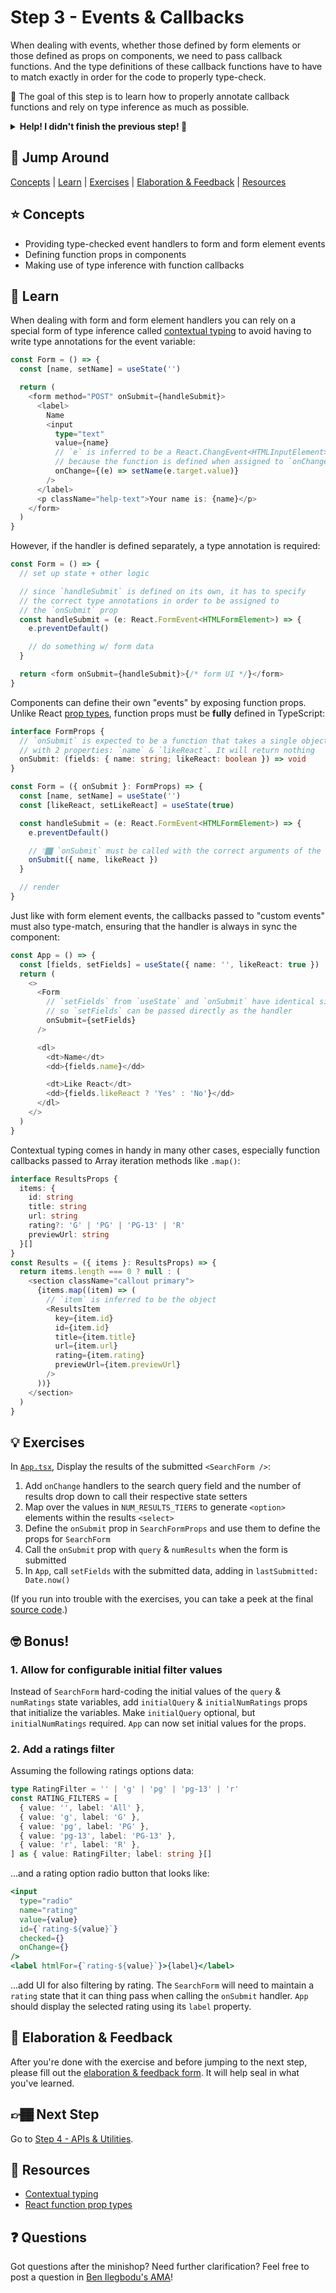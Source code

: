 # Step 3 - Events & Callbacks

When dealing with events, whether those defined by form elements or those defined as props on components, we need to pass callback functions. And the type definitions of these callback functions have to have to match exactly in order for the code to properly type-check.

🏅 The goal of this step is to learn how to properly annotate callback functions and rely on type inference as much as possible.

<details>
  <summary><b>Help! I didn't finish the previous step! 🚨</b></summary>

If you didn't successfully complete the previous step, that's okay! The steps are meant to push you. 😄

However, you may find yourself in a position where you app is not compiling because of TypeScript errors, and it's preventing you from working on the next step. No problem! Stash your changes **in a new terminal window**, and you should be good to continue:

```sh
git stash push -m "In-progress Step 2 exercises"
```

Your app should automatically reset and you should be able to continue on with the current step.

</details>

## 🐇 Jump Around

[Concepts](#-concepts) | [Learn](#-learn) | [Exercises](#-exercises) | [Elaboration & Feedback](#-elaboration--feedback) | [Resources](#-resources)

## ⭐ Concepts

- Providing type-checked event handlers to form and form element events
- Defining function props in components
- Making use of type inference with function callbacks

## 📝 Learn

When dealing with form and form element handlers you can rely on a special form of type inference called [contextual typing](https://www.typescriptlang.org/docs/handbook/type-inference.html#contextual-typing) to avoid having to write type annotations for the event variable:

```ts
const Form = () => {
  const [name, setName] = useState('')

  return (
    <form method="POST" onSubmit={handleSubmit}>
      <label>
        Name
        <input
          type="text"
          value={name}
          // `e` is inferred to be a React.ChangEvent<HTMLInputElement>
          // because the function is defined when assigned to `onChange`
          onChange={(e) => setName(e.target.value)}
        />
      </label>
      <p className="help-text">Your name is: {name}</p>
    </form>
  )
}
```

However, if the handler is defined separately, a type annotation is required:

```ts
const Form = () => {
  // set up state + other logic

  // since `handleSubmit` is defined on its own, it has to specify
  // the correct type annotations in order to be assigned to
  // the `onSubmit` prop
  const handleSubmit = (e: React.FormEvent<HTMLFormElement>) => {
    e.preventDefault()

    // do something w/ form data
  }

  return <form onSubmit={handleSubmit}>{/* form UI */}</form>
}
```

Components can define their own "events" by exposing function props. Unlike React [prop types](https://reactjs.org/docs/typechecking-with-proptypes.html), function props must be **fully** defined in TypeScript:

```ts
interface FormProps {
  // `onSubmit` is expected to be a function that takes a single object parameter
  // with 2 properties: `name` & `likeReact`. It will return nothing
  onSubmit: (fields: { name: string; likeReact: boolean }) => void
}

const Form = ({ onSubmit }: FormProps) => {
  const [name, setName] = useState('')
  const [likeReact, setLikeReact] = useState(true)

  const handleSubmit = (e: React.FormEvent<HTMLFormElement>) => {
    e.preventDefault()

    // 👇🏾 `onSubmit` must be called with the correct arguments of the right types
    onSubmit({ name, likeReact })
  }

  // render
}
```

Just like with form element events, the callbacks passed to "custom events" must also type-match, ensuring that the handler is always in sync the component:

```ts
const App = () => {
  const [fields, setFields] = useState({ name: '', likeReact: true })
  return (
    <>
      <Form
        // `setFields` from `useState` and `onSubmit` have identical signatures
        // so `setFields` can be passed directly as the handler
        onSubmit={setFields}
      />

      <dl>
        <dt>Name</dt>
        <dd>{fields.name}</dd>

        <dt>Like React</dt>
        <dd>{fields.likeReact ? 'Yes' : 'No'}</dd>
      </dl>
    </>
  )
}
```

Contextual typing comes in handy in many other cases, especially function callbacks passed to Array iteration methods like `.map()`:

```ts
interface ResultsProps {
  items: {
    id: string
    title: string
    url: string
    rating?: 'G' | 'PG' | 'PG-13' | 'R'
    previewUrl: string
  }[]
}
const Results = ({ items }: ResultsProps) => {
  return items.length === 0 ? null : (
    <section className="callout primary">
      {items.map((item) => (
        // `item` is inferred to be the object
        <ResultsItem
          key={item.id}
          id={item.id}
          title={item.title}
          url={item.url}
          rating={item.rating}
          previewUrl={item.previewUrl}
        />
      ))}
    </section>
  )
}
```

## 💡 Exercises

In [`App.tsx`](./App.tsx), Display the results of the submitted `<SearchForm />`:

1. Add `onChange` handlers to the search query field and the number of results drop down to call their respective state setters
1. Map over the values in `NUM_RESULTS_TIERS` to generate `<option>` elements within the results `<select>`
1. Define the `onSubmit` prop in `SearchFormProps` and use them to define the props for `SearchForm`
1. Call the `onSubmit` prop with `query` & `numResults` when the form is submitted
1. In `App`, call `setFields` with the submitted data, adding in `lastSubmitted: Date.now()`

(If you run into trouble with the exercises, you can take a peek at the final [source code](./final/App.tsx).)

## 🤓 Bonus!

### 1. Allow for configurable initial filter values

Instead of `SearchForm` hard-coding the initial values of the `query` & `numRatings` state variables, add `initialQuery` & `initialNumRatings` props that initialize the variables. Make `initialQuery` optional, but `initialNumRatings` required. `App` can now set initial values for the props.

### 2. Add a ratings filter

Assuming the following ratings options data:

```ts
type RatingFilter = '' | 'g' | 'pg' | 'pg-13' | 'r'
const RATING_FILTERS = [
  { value: '', label: 'All' },
  { value: 'g', label: 'G' },
  { value: 'pg', label: 'PG' },
  { value: 'pg-13', label: 'PG-13' },
  { value: 'r', label: 'R' },
] as { value: RatingFilter; label: string }[]
```

...and a rating option radio button that looks like:

```jsx
<input
  type="radio"
  name="rating"
  value={value}
  id={`rating-${value}`}
  checked={}
  onChange={}
/>
<label htmlFor={`rating-${value}`}>{label}</label>
```

...add UI for also filtering by rating. The `SearchForm` will need to maintain a `rating` state that it can thing pass when calling the `onSubmit` handler. `App` should display the selected rating using its `label` property.

## 🧠 Elaboration & Feedback

After you're done with the exercise and before jumping to the next step, please fill out the [elaboration & feedback form](https://docs.google.com/forms/d/e/1FAIpQLScRocWvtbrl4XmT5_NRiE8bSK3CMZil-ZQByBAt8lpsurcRmw/viewform?usp=pp_url&entry.1671251225=TypeScript+For+React+Developers+Minishop&entry.1984987236=Step+3+-+Events+/+Callbacks). It will help seal in what you've learned.

## 👉🏾 Next Step

Go to [Step 4 - APIs & Utilities](../04-api).

## 📕 Resources

- [Contextual typing](https://www.typescriptlang.org/docs/handbook/type-inference.html#contextual-typing)
- [React function prop types](https://www.benmvp.com/blog/react-prop-types-with-typescript/#function-types)

## ❓ Questions

Got questions after the minishop? Need further clarification? Feel free to post a question in [Ben Ilegbodu's AMA](https://www.benmvp.com/ama/)!
